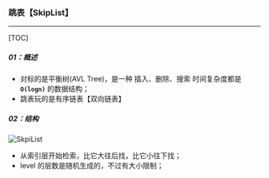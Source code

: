### 跳表【SkipList】

------

[TOC]

##### 01：概述

- 对标的是平衡树(AVL Tree)，是一种 插入、删除、搜索 时间复杂度都是 **`O(logn)`** 的数据结构；
- 跳表玩的是有序链表【双向链表】

##### 02：结构

![SkpiList](/Users/likang/Code/Git/Algorithms-and-Data-Structures/02：链表/photo/SkpiList.png)

- 从索引层开始检索，比它大往后找，比它小往下找；
- level 的层数是随机生成的，不过有大小限制；